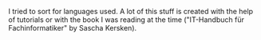 I tried to sort for languages used. A lot of this stuff is created with the help of tutorials or with the book I was reading at the time
("IT-Handbuch für Fachinformatiker" by Sascha Kersken).
